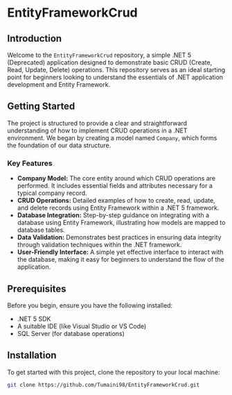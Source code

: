 # EntityFrameworkCrud

## Introduction
Welcome to the `EntityFrameworkCrud` repository, a simple .NET 5 (Deprecated) application designed to demonstrate basic CRUD (Create, Read, Update, Delete) operations. This repository serves as an ideal starting point for beginners looking to understand the essentials of .NET application development and Entity Framework.

## Getting Started
The project is structured to provide a clear and straightforward understanding of how to implement CRUD operations in a .NET environment. We began by creating a model named `Company`, which forms the foundation of our data structure.

### Key Features
- **Company Model:** The core entity around which CRUD operations are performed. It includes essential fields and attributes necessary for a typical company record.
- **CRUD Operations:** Detailed examples of how to create, read, update, and delete records using Entity Framework within a .NET 5 framework.
- **Database Integration:** Step-by-step guidance on integrating with a database using Entity Framework, illustrating how models are mapped to database tables.
- **Data Validation:** Demonstrates best practices in ensuring data integrity through validation techniques within the .NET framework.
- **User-Friendly Interface:** A simple yet effective interface to interact with the database, making it easy for beginners to understand the flow of the application.

## Prerequisites
Before you begin, ensure you have the following installed:
- .NET 5 SDK
- A suitable IDE (like Visual Studio or VS Code)
- SQL Server (for database operations)

## Installation
To get started with this project, clone the repository to your local machine:
```bash
git clone https://github.com/Tumaini98/EntityFrameworkCrud.git
